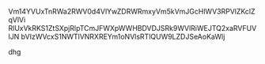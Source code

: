 Vm14YVUxTnRWa2RWV0d4VlYwZDRWRmxyVm5kVmJGcHlWV3RPVlZKclZqVlVi
RlUxVkRKS1ZtSXpjRlpTCmJFWXpWWHBDVDJSRk9WVlRiWEJTQ2xaRVFUVlJN
bVIzWVcxS1NWTlVNRXREYm1oNVlsRTlQUW9LZDJSeAoKaWlj

dhg